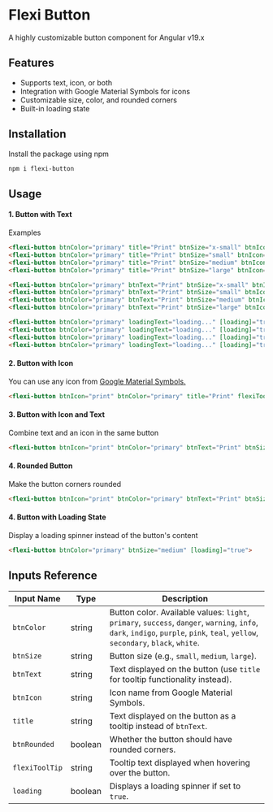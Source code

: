 # Flexi Button
A highly customizable button component for Angular v19.x

## Features
- Supports text, icon, or both
- Integration with Google Material Symbols for icons
- Customizable size, color, and rounded corners
- Built-in loading state

## Installation
Install the package using npm
```bash
npm i flexi-button
```

## Usage
#### 1. Button with Text
Examples
```html
<flexi-button btnColor="primary" title="Print" btnSize="x-small" btnIcon="print">
<flexi-button btnColor="primary" title="Print" btnSize="small" btnIcon="print">
<flexi-button btnColor="primary" title="Print" btnSize="medium" btnIcon="print">
<flexi-button btnColor="primary" title="Print" btnSize="large" btnIcon="print">

<flexi-button btnColor="primary" btnText="Print" btnSize="x-small" btnIcon="print">
<flexi-button btnColor="primary" btnText="Print" btnSize="small" btnIcon="print">
<flexi-button btnColor="primary" btnText="Print" btnSize="medium" btnIcon="print">
<flexi-button btnColor="primary" btnText="Print" btnSize="large" btnIcon="print">

<flexi-button btnColor="primary" loadingText="loading..." [loading]="true" btnSize="x-small" btnIcon="print">
<flexi-button btnColor="primary" loadingText="loading..." [loading]="true" btnSize="small" btnIcon="print">
<flexi-button btnColor="primary" loadingText="loading..." [loading]="true" btnSize="medium" btnIcon="print">
<flexi-button btnColor="primary" loadingText="loading..." [loading]="true" btnSize="large" btnIcon="print">
```

#### 2. Button with Icon
You can use any icon from <a href="https://fonts.google.com/icons?selected=Material+Symbols+Outlined:download:FILL@0;wght@400;GRAD@0;opsz@24&icon.size=24&icon.color=%235f6368&icon.platform=web" target="_blank">Google Material Symbols.</a>
```html
<flexi-button btnIcon="print" btnColor="primary" title="Print" flexiToolTip btnSize="medium">
```

#### 3. Button with Icon and Text
Combine text and an icon in the same button
```html
<flexi-button btnIcon="print" btnColor="primary" btnText="Print" btnSize="medium">
```

#### 4. Rounded Button
Make the button corners rounded
```html
<flexi-button btnIcon="print" btnColor="primary" btnText="Print" btnSize="medium" [btnRounded]="true">
```

#### 4. Button with Loading State
Display a loading spinner instead of the button's content
```html
<flexi-button btnColor="primary" btnSize="medium" [loading]="true">
```

## Inputs Reference
| Input Name      | Type    | Description                                                                                 |
|-----------------|---------|---------------------------------------------------------------------------------------------|
| `btnColor`      | string  | Button color. Available values: `light`, `primary`, `success`, `danger`, `warning`, `info`, `dark`, `indigo`, `purple`, `pink`, `teal`, `yellow`, `secondary`, `black`, `white`. |
| `btnSize`       | string  | Button size (e.g., `small`, `medium`, `large`).                                             |
| `btnText`       | string  | Text displayed on the button (use `title` for tooltip functionality instead).               |
| `btnIcon`       | string  | Icon name from Google Material Symbols.                                                    |
| `title`         | string  | Text displayed on the button as a tooltip instead of `btnText`.                             |
| `btnRounded`    | boolean | Whether the button should have rounded corners.                                             |
| `flexiToolTip`  | string  | Tooltip text displayed when hovering over the button.                                       |
| `loading`       | boolean | Displays a loading spinner if set to `true`.                                                |